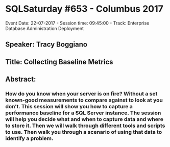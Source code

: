 # SQLSaturday #653 - Columbus 2017
Event Date: 22-07-2017 - Session time: 09:45:00 - Track: Enterprise Database Administration  Deployment
## Speaker: Tracy Boggiano
## Title: Collecting Baseline Metrics
## Abstract:
### How do you know when your server is on fire?  Without a set known-good measurements to compare against to look at you don’t.  This session will show you how to capture a performance baseline for a SQL Server instance. The session will help you decide what and when to capture data and where to store it. Then we will walk through different tools and scripts to use.  Then walk you through a scenario of using that data to identify a problem.
